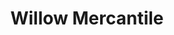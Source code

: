 ---
title: "Willow Mercantile"
url: /cadillac/willow-mercantile-south-mitchell-street/
shop: garden centre
---